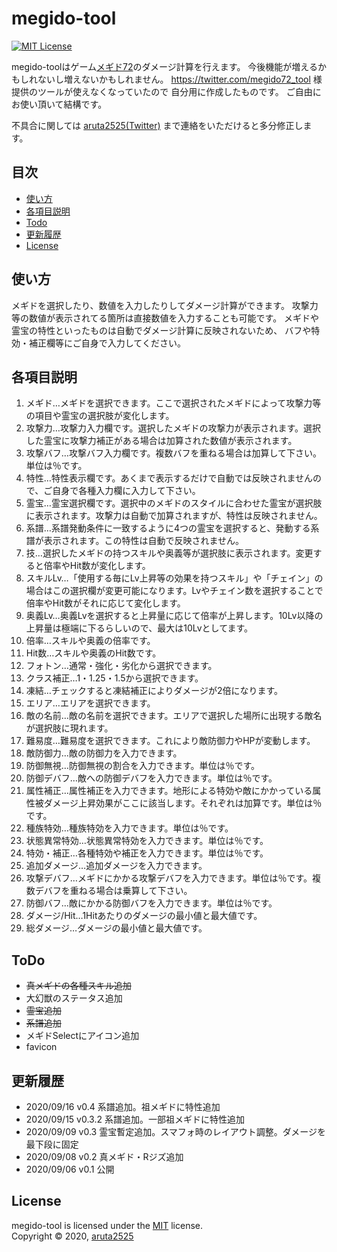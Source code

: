 # megido-tool
[![MIT License](http://img.shields.io/badge/license-MIT-blue.svg?style=flat)](LICENSE)

megido-toolはゲーム[メギド72](https://megido72-portal.com/)のダメージ計算を行えます。
今後機能が増えるかもしれないし増えないかもしれません。
https://twitter.com/megido72_tool 様 提供のツールが使えなくなっていたので
自分用に作成したものです。
ご自由にお使い頂いて結構です。

不具合に関しては
[aruta2525(Twitter)](https://twitter.com/aruta2525)
まで連絡をいただけると多分修正します。

## 目次

  * [使い方](#使い方)
  * [各項目説明](#各項目説明)
  * [Todo](#Todo)
  * [更新履歴](#更新履歴)
  * [License](#License)

## 使い方
メギドを選択したり、数値を入力したりしてダメージ計算ができます。
攻撃力等の数値が表示されてる箇所は直接数値を入力することも可能です。
メギドや霊宝の特性といったものは自動でダメージ計算に反映されないため、
バフや特効・補正欄等にご自身で入力してください。

## 各項目説明
1. メギド…メギドを選択できます。ここで選択されたメギドによって攻撃力等の項目や霊宝の選択肢が変化します。
2. 攻撃力…攻撃力入力欄です。選択したメギドの攻撃力が表示されます。選択した霊宝に攻撃力補正がある場合は加算された数値が表示されます。
3. 攻撃バフ…攻撃バフ入力欄です。複数バフを重ねる場合は加算して下さい。単位は％です。
4. 特性…特性表示欄です。あくまで表示するだけで自動では反映されませんので、ご自身で各種入力欄に入力して下さい。
5. 霊宝…霊宝選択欄です。選択中のメギドのスタイルに合わせた霊宝が選択肢に表示されます。攻撃力は自動で加算されますが、特性は反映されません。
6. 系譜…系譜発動条件に一致するように4つの霊宝を選択すると、発動する系譜が表示されます。この特性は自動で反映されません。
7. 技…選択したメギドの持つスキルや奥義等が選択肢に表示されます。変更すると倍率やHit数が変化します。
8. スキルLv…「使用する毎にLv上昇等の効果を持つスキル」や「チェイン」の場合はこの選択欄が変更可能になります。Lvやチェイン数を選択することで倍率やHit数がそれに応じて変化します。
9. 奥義Lv…奥義Lvを選択すると上昇量に応じて倍率が上昇します。10Lv以降の上昇量は極端に下るらしいので、最大は10Lvとしてます。
10. 倍率…スキルや奥義の倍率です。
11. Hit数…スキルや奥義のHit数です。
12. フォトン…通常・強化・劣化から選択できます。
13. クラス補正…1・1.25・1.5から選択できます。
14. 凍結…チェックすると凍結補正によりダメージが2倍になります。
15. エリア…エリアを選択できます。
16. 敵の名前…敵の名前を選択できます。エリアで選択した場所に出現する敵名が選択肢に現れます。
17. 難易度…難易度を選択できます。これにより敵防御力やHPが変動します。
18. 敵防御力…敵の防御力を入力できます。
19. 防御無視…防御無視の割合を入力できます。単位は％です。
20. 防御デバフ…敵への防御デバフを入力できます。単位は％です。
21. 属性補正…属性補正を入力できます。地形による特効や敵にかかっている属性被ダメージ上昇効果がここに該当します。それぞれは加算です。単位は％です。
22. 種族特効…種族特効を入力できます。単位は％です。
23. 状態異常特効…状態異常特効を入力できます。単位は％です。
24. 特効・補正…各種特効や補正を入力できます。単位は％です。
25. 追加ダメージ…追加ダメージを入力できます。
26. 攻撃デバフ…メギドにかかる攻撃デバフを入力できます。単位は％です。複数デバフを重ねる場合は乗算して下さい。
27. 防御バフ…敵にかかる防御バフを入力できます。単位は％です。
28. ダメージ/Hit…1Hitあたりのダメージの最小値と最大値です。
29. 総ダメージ…ダメージの最小値と最大値です。



## ToDo
- ~~真メギドの各種スキル追加~~
- 大幻獣のステータス追加
- ~~霊宝追加~~
- ~~系譜追加~~
- メギドSelectにアイコン追加
- favicon

## 更新履歴
- 2020/09/16 v0.4 系譜追加。祖メギドに特性追加
- 2020/09/15 v0.3.2 系譜追加。一部祖メギドに特性追加
- 2020/09/09 v0.3 霊宝暫定追加。スマフォ時のレイアウト調整。ダメージを最下段に固定
- 2020/09/08 v0.2 真メギド・Rジズ追加 
- 2020/09/06 v0.1 公開

## License
megido-tool is licensed under the [MIT](https://en.wikipedia.org/wiki/MIT_License) license.  
Copyright &copy; 2020, [aruta2525](https://twitter.com/aruta2525)
